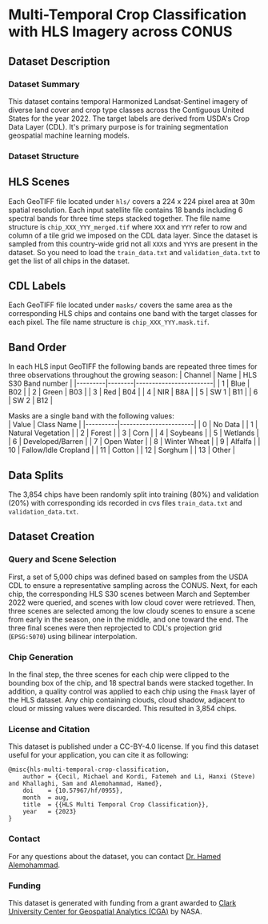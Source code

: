 # Multi-Temporal Crop Classification with HLS Imagery across CONUS 

## Dataset Description

### Dataset Summary

This dataset contains temporal Harmonized Landsat-Sentinel imagery of diverse land cover and crop type classes across the Contiguous United States for the year 2022. The target labels are derived from USDA's Crop Data Layer (CDL). It's primary purpose is for training segmentation geospatial machine learning models.

### Dataset Structure

## HLS Scenes
Each GeoTIFF file located under `hls/` covers a 224 x 224 pixel area at 30m spatial resolution. Each input satellite file contains 18 bands including 6 spectral bands for three time steps stacked together. The file name structure is `chip_XXX_YYY_merged.tif` where `XXX` and `YYY` refer to row and column of a tile grid we imposed on the CDL data layer. Since the dataset is sampled from this country-wide grid not all `XXX`s and `YYY`s are present in the dataset. So you need to load the `train_data.txt` and `validation_data.txt` to get the list of all chips in the dataset. 

## CDL Labels
Each GeoTIFF file located under `masks/` covers the same area as the corresponding HLS chips and contains one band with the target classes for each pixel. The file name structure is `chip_XXX_YYY.mask.tif`. 

## Band Order
In each HLS input GeoTIFF the following bands are repeated three times for three observations throughout the growing season:
| Channel |  Name  |  HLS   S30 Band number |
|---------|--------|------------------------|
| 1       |  Blue  |  B02                   |
| 2       |  Green |  B03                   |
| 3       |  Red   |  B04                   |
| 4       |  NIR   |  B8A                   |
| 5       |  SW 1  |  B11                   |
| 6       |  SW 2  |  B12                   | 

Masks are a single band with the following values:  
| Value    | Class Name            |
|----------|-----------------------|
| 0        |  No Data              |
| 1        |  Natural Vegetation   |
| 2        |  Forest               |
| 3        |  Corn                 |
| 4        |  Soybeans             |
| 5        |  Wetlands             |
| 6        |  Developed/Barren     |
| 7        |  Open Water           |
| 8        |  Winter Wheat         |
| 9        |  Alfalfa              |
| 10       |  Fallow/Idle Cropland |
| 11       |  Cotton               |
| 12       |  Sorghum              |
| 13       |  Other                |



## Data Splits
The 3,854 chips have been randomly split into training (80%) and validation (20%) with corresponding ids recorded in cvs files `train_data.txt` and `validation_data.txt`.

## Dataset Creation
### Query and Scene Selection
First, a set of 5,000 chips was defined based on samples from the USDA CDL to ensure a representative sampling across the CONUS. Next, for each chip, the corresponding HLS S30 scenes between March and September 2022 were queried, and scenes with low cloud cover were retrieved. Then, three scenes are selected among the low cloudy scenes to ensure a scene from early in the season, one in the middle, and one toward the end. The three final scenes were then reprojected to CDL's projection grid (`EPSG:5070`) using bilinear interpolation. 

### Chip Generation
In the final step, the three scenes for each chip were clipped to the bounding box of the chip, and 18 spectral bands were stacked together. In addition, a quality control was applied to each chip using the `Fmask` layer of the HLS dataset. Any chip containing clouds, cloud shadow, adjacent to cloud or missing values were discarded. This resulted in 3,854 chips.

### License and Citation
This dataset is published under a CC-BY-4.0 license. If you find this dataset useful for your application, you can cite it as following:

```
@misc{hls-multi-temporal-crop-classification,
    author = {Cecil, Michael and Kordi, Fatemeh and Li, Hanxi (Steve) and Khallaghi, Sam and Alemohammad, Hamed},
    doi    = {10.57967/hf/0955},
    month  = aug,
    title  = {{HLS Multi Temporal Crop Classification}},
    year   = {2023}
}
```
### Contact
For any questions about the dataset, you can contact [Dr. Hamed Alemohammad](mailto:halemohammad@clarku.edu). 


### Funding
This dataset is generated with funding from a grant awarded to [Clark University Center for Geospatial Analytics (CGA)](https://github.com/ClarkCGA) by NASA. 
